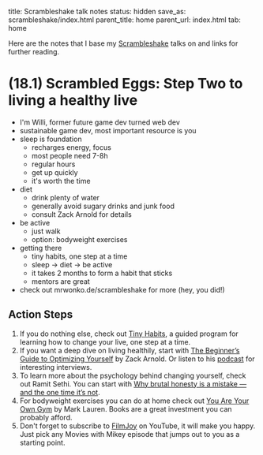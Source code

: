 title: Scrambleshake talk notes
status: hidden
save_as: scrambleshake/index.html
parent_title: home
parent_url: index.html
tab: home

Here are the notes that I base my [Scrambleshake](https://www.scrambleshake.com/) talks on and links for further reading.

# (18.1) Scrambled Eggs: Step Two to living a healthy live

* I'm Willi, former future game dev turned web dev
* sustainable game dev, most important resource is you
* sleep is foundation
    * recharges energy, focus
    * most people need 7-8h
    * regular hours
    * get up quickly
    * it's worth the time
* diet
    * drink plenty of water
    * generally avoid sugary drinks and junk food
    * consult Zack Arnold for details
* be active
    * just walk
    * option: bodyweight exercises
* getting there
    * tiny habits, one step at a time
    * sleep -> diet -> be active
    * it takes 2 months to form a habit that sticks
    * mentors are great
* check out mrwonko.de/scrambleshake for more (hey, you did!)

## Action Steps

1. If you do nothing else, check out [Tiny Habits](http://tinyhabits.com/), a guided program for learning how to change your live, one step at a time.
2. If you want a deep dive on living healthily, start with [The Beginner’s Guide to Optimizing Yourself](https://optimizeyourself.me/beginners-guide-to-optimizing-yourself/) by Zack Arnold. Or listen to his [podcast](https://optimizeyourself.me/subscribe/) for interesting interviews.
3. To learn more about the psychology behind changing yourself, check out Ramit Sethi. You can start with [Why brutal honesty is a mistake — and the one time it’s not](https://www.iwillteachyoutoberich.com/blog/brutal-honesty/).
4. For bodyweight exercises you can do at home check out [You Are Your Own Gym](https://www.marklauren.com/books.html) by Mark Lauren. Books are a great investment you can probably afford.
4. Don't forget to subscribe to [FilmJoy](https://www.youtube.com/user/chainsawsuitoriginal) on YouTube, it will make you happy. Just pick any Movies with Mikey episode that jumps out to you as a starting point.
